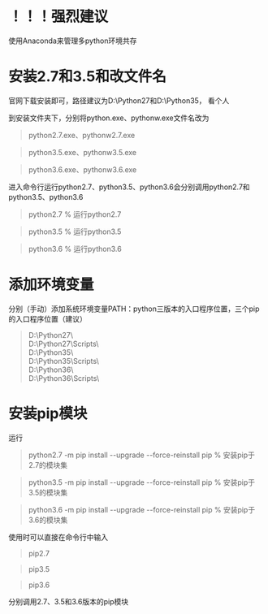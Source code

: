 # ！！！强烈建议
使用Anaconda来管理多python环境共存

# 安装2.7和3.5和改文件名
官网下载安装即可，路径建议为D:\Python27和D:\Python35， 看个人

到安装文件夹下，分别将python.exe、pythonw.exe文件名改为

>python2.7.exe、pythonw2.7.exe 

>python3.5.exe、pythonw3.5.exe

>python3.6.exe、pythonw3.6.exe

进入命令行运行python2.7、python3.5、python3.6会分别调用python2.7和python3.5、python3.6

>python2.7 % 运行python2.7

>python3.5 % 运行python3.5

>python3.6 % 运行python3.6

# 添加环境变量
分别（手动）添加系统环境变量PATH：python三版本的入口程序位置，三个pip 的入口程序位置（建议）

>D:\Python27\  
>D:\Python27\Scripts\  
>D:\Python35\  
>D:\Python35\Scripts\  
>D:\Python36\  
>D:\Python36\Scripts\ 

# 安装pip模块
运行

>python2.7 -m pip install --upgrade --force-reinstall pip % 安装pip于2.7的模块集

>python3.5 -m pip install --upgrade --force-reinstall pip % 安装pip于3.5的模块集

>python3.6 -m pip install --upgrade --force-reinstall pip % 安装pip于3.6的模块集

使用时可以直接在命令行中输入

>pip2.7

>pip3.5

>pip3.6

分别调用2.7、3.5和3.6版本的pip模块
